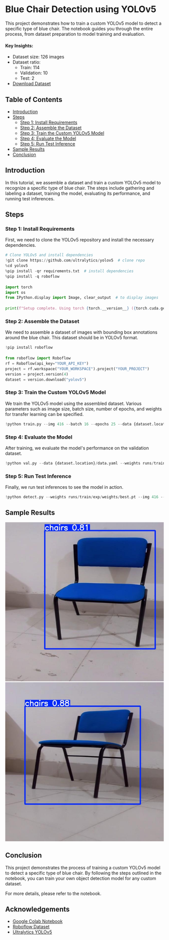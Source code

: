 # Blue Chair Detection using YOLOv5

This project demonstrates how to train a custom YOLOv5 model to detect a specific type of blue chair. The notebook guides you through the entire process, from dataset preparation to model training and evaluation.

#### Key Insights:

- Dataset size: 126 images
- Dataset ratio:
  - Train: 114
  - Validation: 10
  - Test: 2
- [Download Dataset](https://app.roboflow.com/ds/wONygYJC8v?key=PNzG4ghht1)

## Table of Contents

- [Introduction](#introduction)
- [Steps](#steps)
  - [Step 1: Install Requirements](#step-1-install-requirements)
  - [Step 2: Assemble the Dataset](#step-2-assemble-the-dataset)
  - [Step 3: Train the Custom YOLOv5 Model](#step-3-train-the-custom-yolov5-model)
  - [Step 4: Evaluate the Model](#step-4-evaluate-the-model)
  - [Step 5: Run Test Inference](#step-5-run-test-inference)
- [Sample Results](#sample-results)
- [Conclusion](#conclusion)

## Introduction

In this tutorial, we assemble a dataset and train a custom YOLOv5 model to recognize a specific type of blue chair. The steps include gathering and labeling a dataset, training the model, evaluating its performance, and running test inferences.

## Steps

### Step 1: Install Requirements

First, we need to clone the YOLOv5 repository and install the necessary dependencies.

```python
# Clone YOLOv5 and install dependencies
!git clone https://github.com/ultralytics/yolov5  # clone repo
%cd yolov5
%pip install -qr requirements.txt  # install dependencies
%pip install -q roboflow

import torch
import os
from IPython.display import Image, clear_output  # to display images

print(f"Setup complete. Using torch {torch.__version__} ({torch.cuda.get_device_properties(0).name if torch.cuda.is_available() else 'CPU'})")
```

### Step 2: Assemble the Dataset

We need to assemble a dataset of images with bounding box annotations around the blue chair. This dataset should be in YOLOv5 format.

```python
!pip install roboflow

from roboflow import Roboflow
rf = Roboflow(api_key="YOUR_API_KEY")
project = rf.workspace("YOUR_WORKSPACE").project("YOUR_PROJECT")
version = project.version(4)
dataset = version.download("yolov5")
```

### Step 3: Train the Custom YOLOv5 Model

We train the YOLOv5 model using the assembled dataset. Various parameters such as image size, batch size, number of epochs, and weights for transfer learning can be specified.

```python
!python train.py --img 416 --batch 16 --epochs 25 --data {dataset.location}/data.yaml --weights yolov5s.pt --cache
```

### Step 4: Evaluate the Model

After training, we evaluate the model's performance on the validation dataset.

```python
!python val.py --data {dataset.location}/data.yaml --weights runs/train/exp/weights/best.pt --img 416
```

### Step 5: Run Test Inference

Finally, we run test inferences to see the model in action.

```python
!python detect.py --weights runs/train/exp/weights/best.pt --img 416 --conf 0.35 --source {dataset.location}/test/images
```

## Sample Results

![](./results/result1.jpg)
![](./results/result2.jpg)
&#x20;&#x20;

## Conclusion

This project demonstrates the process of training a custom YOLOv5 model to detect a specific type of blue chair. By following the steps outlined in the notebook, you can train your own object detection model for any custom dataset.

For more details, please refer to the notebook.

## Acknowledgements

- [Google Colab Notebook](https://colab.research.google.com/drive/1GW1A0O2DVQreAoQDnFFSrAe-y05gtQl5#scrollTo=odKEqYtTgbRc)
- [Roboflow Dataset](https://app.roboflow.com/ds/wONygYJC8v?key=PNzG4ghht1)
- [Ultralytics YOLOv5](https://github.com/ultralytics/yolov5)

